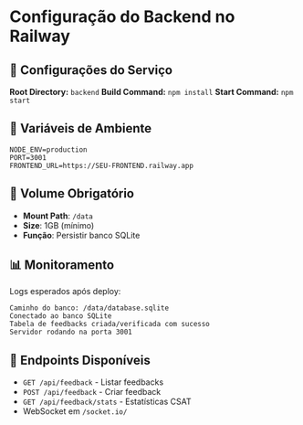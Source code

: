 # Configuração do Backend no Railway

## 🔧 Configurações do Serviço

**Root Directory:** `backend`
**Build Command:** `npm install`
**Start Command:** `npm start`

## 🔐 Variáveis de Ambiente

```env
NODE_ENV=production
PORT=3001
FRONTEND_URL=https://SEU-FRONTEND.railway.app
```

## 💾 Volume Obrigatório

- **Mount Path**: `/data`
- **Size**: 1GB (mínimo)
- **Função**: Persistir banco SQLite

## 📊 Monitoramento

Logs esperados após deploy:
```
Caminho do banco: /data/database.sqlite
Conectado ao banco SQLite
Tabela de feedbacks criada/verificada com sucesso
Servidor rodando na porta 3001
```

## 🔗 Endpoints Disponíveis

- `GET /api/feedback` - Listar feedbacks
- `POST /api/feedback` - Criar feedback
- `GET /api/feedback/stats` - Estatísticas CSAT
- WebSocket em `/socket.io/`